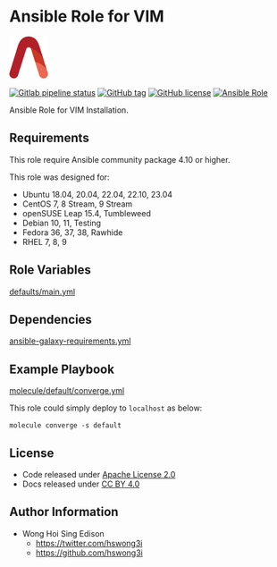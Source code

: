 # Ansible Role for VIM

<a href="https://alvistack.com" title="AlviStack" target="_blank"><img src="/alvistack.svg" height="75" alt="AlviStack"></a>

[![Gitlab pipeline status](https://img.shields.io/gitlab/pipeline/alvistack/ansible-role-vim/master)](https://gitlab.com/alvistack/ansible-role-vim/-/pipelines)
[![GitHub tag](https://img.shields.io/github/tag/alvistack/ansible-role-vim.svg)](https://github.com/alvistack/ansible-role-vim/tags)
[![GitHub license](https://img.shields.io/github/license/alvistack/ansible-role-vim.svg)](https://github.com/alvistack/ansible-role-vim/blob/master/LICENSE)
[![Ansible Role](https://img.shields.io/badge/galaxy-alvistack.vim-blue.svg)](https://galaxy.ansible.com/alvistack/vim)

Ansible Role for VIM Installation.

## Requirements

This role require Ansible community package 4.10 or higher.

This role was designed for:

-   Ubuntu 18.04, 20.04, 22.04, 22.10, 23.04
-   CentOS 7, 8 Stream, 9 Stream
-   openSUSE Leap 15.4, Tumbleweed
-   Debian 10, 11, Testing
-   Fedora 36, 37, 38, Rawhide
-   RHEL 7, 8, 9

## Role Variables

[defaults/main.yml](defaults/main.yml)

## Dependencies

[ansible-galaxy-requirements.yml](ansible-galaxy-requirements.yml)

## Example Playbook

[molecule/default/converge.yml](molecule/default/converge.yml)

This role could simply deploy to `localhost` as below:

    molecule converge -s default

## License

-   Code released under [Apache License 2.0](LICENSE)
-   Docs released under [CC BY 4.0](http://creativecommons.org/licenses/by/4.0/)

## Author Information

-   Wong Hoi Sing Edison
    -   <https://twitter.com/hswong3i>
    -   <https://github.com/hswong3i>

